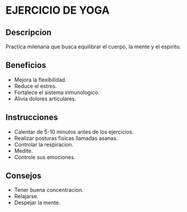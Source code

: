 # EJERCICIO DE YOGA

## Descripcion
Practica milenaria que busca equilibrar el cuerpo, la mente y el espiritu.

## Beneficios
- Mejora la flexibilidad.
- Reduce el estres.
- Fortalece el sistema inmunologico.
- Alivia dolores articulares.

## Instrucciones
- Calentar de 5-10 minutos antes de los ejercicios.
- Realizar posturas fisicas llamadas asanas.
- Controlar la respiracion.
- Medite.
- Controle sus emociones.

## Consejos
- Tener buena concentracion.
- Relajarse.
- Despejar la mente.
